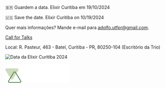 🇧🇷 Guardem a data. Elixir Curitiba em 19/10/2024

🇺🇸 Save the date. Elixir Curitiba on 10/19/2024

Quer mais informações? Mande e-mail para adolfo.utfpr@gmail.com.

[Call for Talks](https://bit.ly/3WVraf5)

Local: R. Pasteur, 463 - Batel, Curitiba - PR, 80250-104 (Escritório da Trio)

![Data da Elixir Curitiba 2024](https://github.com/user-attachments/assets/6aada0d3-0c0b-4a7e-8095-791929551207)

![Trio](images/logo_trio.svg)

